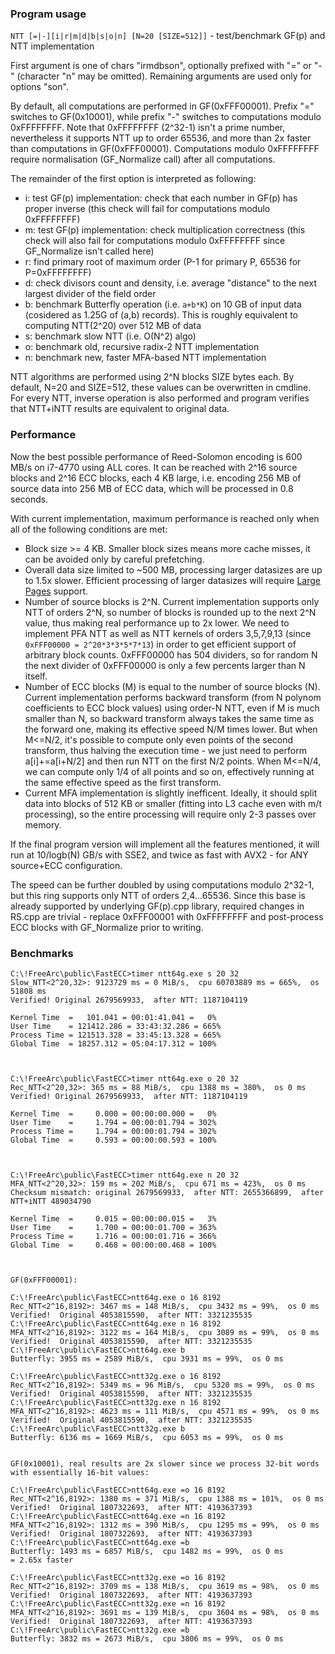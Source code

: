 
### Program usage

`NTT [=|-][i|r|m|d|b|s|o|n] [N=20 [SIZE=512]]` - test/benchmark GF(p) and NTT implementation

First argument is one of chars "irmdbson", optionally prefixed with "=" or "-" (character "n" may be omitted). Remaining arguments are used only for options "son".

By default, all computations are performed in GF(0xFFF00001). Prefix "=" switches to GF(0x10001), while prefix "-" switches to computations modulo 0xFFFFFFFF.
Note that 0xFFFFFFFF (2^32-1) isn't a prime number, nevertheless it supports NTT up to order 65536, and more than 2x faster than computations in GF(0xFFF00001).
Computations modulo 0xFFFFFFFF require normalisation (GF_Normalize call) after all computations.

The remainder of the first option is interpreted as following:
- i: test GF(p) implementation: check that each number in GF(p) has proper inverse (this check will fail for computations modulo 0xFFFFFFFF)
- m: test GF(p) implementation: check multiplication correctness (this check will also fail for computations modulo 0xFFFFFFFF since GF_Normalize isn't called here)
- r: find primary root of maximum order (P-1 for primary P, 65536 for P=0xFFFFFFFF)
- d: check divisors count and density, i.e. average "distance" to the next largest divider of the field order
- b: benchmark Butterfly operation (i.e. `a+b*K`) on 10 GB of input data (cosidered as 1.25G of (a,b) records). This is roughly equivalent to computing NTT(2^20) over 512 MB of data
- s: benchmark slow NTT (i.e. O(N^2) algo)
- o: benchmark old, recursive radix-2 NTT implementation
- n: benchmark new, faster MFA-based NTT implementation

NTT algorithms are performed using 2^N blocks SIZE bytes each. By default, N=20 and SIZE=512, these values can be overwritten in cmdline.
For every NTT, inverse operation is also performed and program verifies that NTT+iNTT results are equivalent to original data.


### Performance

Now the best possible performance of Reed-Solomon encoding is 600 MB/s on i7-4770 using ALL cores.
It can be reached with 2^16 source blocks and 2^16 ECC blocks, each 4 KB large,
i.e. encoding 256 MB of source data into 256 MB of ECC data, which will be processed in 0.8 seconds.

With current implementation, maximum performance is reached only when all of the following conditions are met:
- Block size >= 4 KB. Smaller block sizes means more cache misses, it can be avoided only by careful prefetching.
- Overall data size limited to ~500 MB, processing larger datasizes are up to 1.5x slower. Efficient processing of larger datasizes will require
[Large Pages](https://msdn.microsoft.com/en-us/library/windows/desktop/aa366720(v=vs.85).aspx) support.
- Number of source blocks is 2^N. Current implementation supports only NTT of orders 2^N, so number of blocks is rounded up to the next 2^N value, thus making real performance up to 2x lower.
We need to implement PFA NTT as well as NTT kernels of orders 3,5,7,9,13 (since `0xFFF00000 = 2^20*3*3*5*7*13`) in order to get efficient support of arbitrary block counts.
0xFFF00000 has 504 dividers, so for random N the next divider of 0xFFF00000 is only a few percents larger than N itself.
- Number of ECC blocks (M) is equal to the number of source blocks (N). Current implementation performs backward transform (from N polynom coefficients to ECC block values)
using order-N NTT, even if M is much smaller than N, so backward transform always takes the same time as the forward one, making its effective speed N/M times lower.
But when M<=N/2, it's possible to compute only even points of the second transform, thus halving the execution time - we just need to perform a[i]+=a[i+N/2] and then run NTT on the first N/2 points.
When M<=N/4, we can compute only 1/4 of all points and so on, effectively running at the same effective speed as the first transform.
- Current MFA implementation is slightly inefficent. Ideally, it should split data into blocks of 512 KB or smaller (fitting into L3 cache even with m/t processing),
so the entire processing will require only 2-3 passes over memory.

If the final program version will implement all the features mentioned, it will run at 10/logb(N) GB/s with SSE2, and twice as fast with AVX2 - for ANY source+ECC configuration.

The speed can be further doubled by using computations modulo 2^32-1, but this ring supports only NTT of orders 2,4...65536.
Since this base is already supported by underlying GF(p).cpp library, required changes in RS.cpp are trivial - replace 0xFFF00001 with 0xFFFFFFFF
and post-process ECC blocks with GF_Normalize prior to writing.



### Benchmarks

```
C:\!FreeArc\public\FastECC>timer ntt64g.exe s 20 32
Slow_NTT<2^20,32>: 9123729 ms = 0 MiB/s,  cpu 60703889 ms = 665%,  os 51808 ms
Verified! Original 2679569933,  after NTT: 1187104119

Kernel Time  =   101.041 = 00:01:41.041 =   0%
User Time    = 121412.286 = 33:43:32.286 = 665%
Process Time = 121513.328 = 33:45:13.328 = 665%
Global Time  = 18257.312 = 05:04:17.312 = 100%



C:\!FreeArc\public\FastECC>timer ntt64g.exe o 20 32
Rec_NTT<2^20,32>: 365 ms = 88 MiB/s,  cpu 1388 ms = 380%,  os 0 ms
Verified! Original 2679569933,  after NTT: 1187104119

Kernel Time  =     0.000 = 00:00:00.000 =   0%
User Time    =     1.794 = 00:00:01.794 = 302%
Process Time =     1.794 = 00:00:01.794 = 302%
Global Time  =     0.593 = 00:00:00.593 = 100%



C:\!FreeArc\public\FastECC>timer ntt64g.exe n 20 32
MFA_NTT<2^20,32>: 159 ms = 202 MiB/s,  cpu 671 ms = 423%,  os 0 ms
Checksum mismatch: original 2679569933,  after NTT: 2655366899,  after NTT+iNTT 489034790

Kernel Time  =     0.015 = 00:00:00.015 =   3%
User Time    =     1.700 = 00:00:01.700 = 363%
Process Time =     1.716 = 00:00:01.716 = 366%
Global Time  =     0.468 = 00:00:00.468 = 100%



GF(0xFFF00001):

C:\!FreeArc\public\FastECC>ntt64g.exe o 16 8192
Rec_NTT<2^16,8192>: 3467 ms = 148 MiB/s,  cpu 3432 ms = 99%,  os 0 ms
Verified!  Original 4053815590,  after NTT: 3321235535
C:\!FreeArc\public\FastECC>ntt64g.exe n 16 8192
MFA_NTT<2^16,8192>: 3122 ms = 164 MiB/s,  cpu 3089 ms = 99%,  os 0 ms
Verified!  Original 4053815590,  after NTT: 3321235535
C:\!FreeArc\public\FastECC>ntt64g.exe b
Butterfly: 3955 ms = 2589 MiB/s,  cpu 3931 ms = 99%,  os 0 ms

C:\!FreeArc\public\FastECC>ntt32g.exe o 16 8192
Rec_NTT<2^16,8192>: 5349 ms = 96 MiB/s,  cpu 5320 ms = 99%,  os 0 ms
Verified!  Original 4053815590,  after NTT: 3321235535
C:\!FreeArc\public\FastECC>ntt32g.exe n 16 8192
MFA_NTT<2^16,8192>: 4623 ms = 111 MiB/s,  cpu 4571 ms = 99%,  os 0 ms
Verified!  Original 4053815590,  after NTT: 3321235535
C:\!FreeArc\public\FastECC>ntt32g.exe b
Butterfly: 6136 ms = 1669 MiB/s,  cpu 6053 ms = 99%,  os 0 ms


GF(0x10001), real results are 2x slower since we process 32-bit words with essentially 16-bit values:

C:\!FreeArc\public\FastECC>ntt64g.exe =o 16 8192
Rec_NTT<2^16,8192>: 1380 ms = 371 MiB/s,  cpu 1388 ms = 101%,  os 0 ms
Verified!  Original 1807322693,  after NTT: 4193637393
C:\!FreeArc\public\FastECC>ntt64g.exe =n 16 8192
MFA_NTT<2^16,8192>: 1312 ms = 390 MiB/s,  cpu 1295 ms = 99%,  os 0 ms
Verified!  Original 1807322693,  after NTT: 4193637393
C:\!FreeArc\public\FastECC>ntt64g.exe =b
Butterfly: 1493 ms = 6857 MiB/s,  cpu 1482 ms = 99%,  os 0 ms              = 2.65x faster

C:\!FreeArc\public\FastECC>ntt32g.exe =o 16 8192
Rec_NTT<2^16,8192>: 3709 ms = 138 MiB/s,  cpu 3619 ms = 98%,  os 0 ms
Verified!  Original 1807322693,  after NTT: 4193637393
C:\!FreeArc\public\FastECC>ntt32g.exe =n 16 8192
MFA_NTT<2^16,8192>: 3691 ms = 139 MiB/s,  cpu 3604 ms = 98%,  os 0 ms
Verified!  Original 1807322693,  after NTT: 4193637393
C:\!FreeArc\public\FastECC>ntt32g.exe =b
Butterfly: 3832 ms = 2673 MiB/s,  cpu 3806 ms = 99%,  os 0 ms
```
